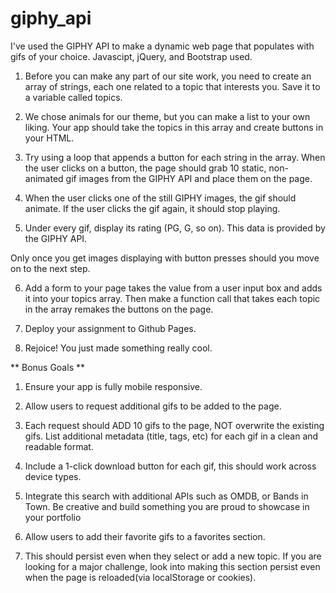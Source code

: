 # giphy_api

I've used the GIPHY API to make a dynamic web page that populates with gifs of your choice. Javascipt, jQuery, and Bootstrap used.

1.  Before you can make any part of our site work, you need to create an array of strings, each one related to a topic that interests you. Save it to a variable called topics.

2.  We chose animals for our theme, but you can make a list to your own liking.
    Your app should take the topics in this array and create buttons in your HTML.

3.  Try using a loop that appends a button for each string in the array.
    When the user clicks on a button, the page should grab 10 static, non-animated gif images from the GIPHY API and place them on the page.

4.  When the user clicks one of the still GIPHY images, the gif should animate. If the user clicks the gif again, it should stop playing.

5.  Under every gif, display its rating (PG, G, so on). This data is provided by the GIPHY API.

Only once you get images displaying with button presses should you move on to the next step.

6.  Add a form to your page takes the value from a user input box and adds it into your topics array. Then make a function call that takes each topic in the array remakes the buttons on the page.

7.  Deploy your assignment to Github Pages.

8.  Rejoice! You just made something really cool.

** Bonus Goals **

1.  Ensure your app is fully mobile responsive.

2.  Allow users to request additional gifs to be added to the page.

3.  Each request should ADD 10 gifs to the page, NOT overwrite the existing gifs.
    List additional metadata (title, tags, etc) for each gif in a clean and readable format.

4.  Include a 1-click download button for each gif, this should work across device types.

5.  Integrate this search with additional APIs such as OMDB, or Bands in Town. Be creative and build something you are proud to showcase in your portfolio

6.  Allow users to add their favorite gifs to a favorites section.

7.  This should persist even when they select or add a new topic.
    If you are looking for a major challenge, look into making this section persist even when the page is reloaded(via localStorage or cookies).
